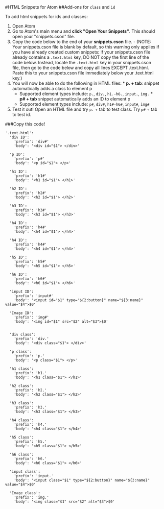 #HTML Snippets for Atom
##Add-ons for `class` and `id`

To add html snippets for ids and classes:
  1. Open Atom
  2. Go to Atom's main menu and **click "Open Your Snippets"**. This should open your "snippets.cson" file.
  3. Copy the code below to the end of your **snippets.cson** file.
    - (NOTE: Your snippets.cson file is blank by default, so this warning only applies if you have already created custom snippets: If your snippets.cson file already contains a `.text.html` key, DO NOT copy the first line of the code below. Instead, locate the `.text.html` key in your snippets.cson file, then go to the code below and copy all lines EXCEPT .text.html. Paste this to your snippets.cson file immediately below your .text.html key.)
  4. You will now be able to do the following in HTML files:
    * **p. + tab**: snippet automatically adds a class to element p
      - Supported element types include: `p.`, `div.`, `h1.-h6.`, `input.`, `img.`
    * **p# + tab** snippet automatically adds an ID to element p
      - Supported element types include: `p#`, `div#`, `h1#-h6#`, `input#`, `img#`
  5. Test it out! Open an HTML file and try `p.` + tab to test class. Try `p#` + tab to test id.


###Copy this code!
```
'.text.html':
  'div ID':
    'prefix': 'div#'
    'body': '<div id="$1"> </div>'

  'p ID':
    'prefix': 'p#'
    'body': '<p id="$1"> </p>'

  'h1 ID':
    'prefix': 'h1#'
    'body': '<h1 id="$1"> </h1>'

  'h2 ID':
    'prefix': 'h2#'
    'body': '<h2 id="$1"> </h2>'

  'h3 ID':
    'prefix': 'h3#'
    'body': '<h3 id="$1"> </h3>'

  'h4 ID':
    'prefix': 'h4#'
    'body': '<h4 id="$1"> </h4>'

  'h4 ID':
    'prefix': 'h4#'
    'body': '<h4 id="$1"> </h4>'

  'h5 ID':
    'prefix': 'h5#'
    'body': '<h5 id="$1"> </h5>'

  'h6 ID':
    'prefix': 'h6#'
    'body': '<h6 id="$1"> </h6>'

  'input ID':
    'prefix': 'input#'
    'body': '<input id="$1" type="${2:button}" name="${3:name}" value="$4">$0'

  'Image ID':
    'prefix': 'img#'
    'body': '<img id="$1" src="$2" alt="$3">$0'


  'div class':
    'prefix': 'div.'
    'body': '<div class="$1"> </div>'

  'p class':
    'prefix': 'p.'
    'body': '<p class="$1"> </p>'

  'h1 class':
    'prefix': 'h1.'
    'body': '<h1 class="$1"> </h1>'

  'h2 class':
    'prefix': 'h2.'
    'body': '<h2 class="$1"> </h2>'

  'h3 class':
    'prefix': 'h3.'
    'body': '<h3 class="$1"> </h3>'

  'h4 class':
    'prefix': 'h4.'
    'body': '<h4 class="$1"> </h4>'

  'h5 class':
    'prefix': 'h5.'
    'body': '<h5 class="$1"> </h5>'

  'h6 class':
    'prefix': 'h6.'
    'body': '<h6 class="$1"> </h6>'

  'input class':
    'prefix': 'input.'
    'body': '<input class="$1" type="${2:button}" name="${3:name}" value="$4">$0'

  'Image class':
    'prefix': 'img.'
    'body': '<img class="$1" src="$2" alt="$3">$0'
```
